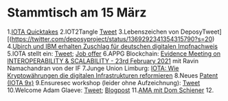 # Stammtisch am 15 März
1.[IOTA Quicktakes](https://www.youtube.com/watch?v=-Dzno4JXLFE)
2.IOT2Tangle [Tweet](https://twitter.com/iot2tangle/status/1369243788955312132?s=19)
3.Lebenszeichen von DeposyTweet][(https://twitter.com/deposyproject/status/1369292341354315790?s=20)
4.[Ubirch und IBM erhalten Zuschlag für deutschen digitalen Impfnachweis](https://www.spiegel.de/netzwelt/gadgets/ubirch-und-ibm-erhalten-zuschlag-fuer-deutschen-digitalen-impfnachweis-a-9Enf26439b-8fd8-4118-9221-eb8844946c69-amp?__twitter_impression=true)
5.IOTA stellt ein: [Tweet](https://twitter.com/iota/status/1369302653772136455?s=20); [Job offer](https://iota.bamboohr.com/jobs/view.php?id=123&source=bamboohr)
6.APPG Blockchain: [Evidence Meeting on INTEROPERABILITY & SCALABILITY - 23rd February 2021](https://www.youtube.com/watch?v=Z9WH0d3LYHU&t=1s) mit Ravin Namachandran von der IF
7.Junge Union Limburg: [IOTA: Wie Kryptowährungen die digitalen Infrastrukturen reformieren](https://www.youtube.com/watch?v=oTkrpTbx3n8)
8.Neues [Patent (IOTA 9x)](https://twitter.com/_iotaarchive/status/1369561914754404354?s=20)
9.Ensuresec workshop (leider ohne Aufzeichnung): [Tweet](https://twitter.com/iota/status/1369583209693011968?s=20)
10.Welcome Adam Glaeve: [Tweet](https://twitter.com/iota/status/1369631194950864901); [Blogpost](https://blog.iota.org/welcome-adam-gleave-to-the-iota-foundation/)
11.[AMA mit Dom Schiener](https://youtu.be/DScBEKCFhNc)
12.
